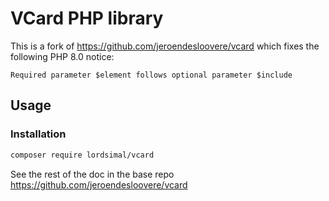 # VCard PHP library

This is a fork of https://github.com/jeroendesloovere/vcard which fixes the following PHP 8.0 notice:

```
Required parameter $element follows optional parameter $include
```

## Usage

### Installation

```bash
composer require lordsimal/vcard
```

See the rest of the doc in the base repo https://github.com/jeroendesloovere/vcard